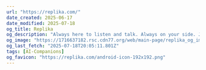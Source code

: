 ```yaml
---
url: "https://replika.com/"
date_created: 2025-06-17
date_modified: 2025-07-18
og_title: Replika
og_description: "Always here to listen and talk. Always on your side. Join the millions growing with their AI friends now!"
og_image: "https://1716637182.rsc.cdn77.org/web/main-page/replika_og_image.png"
og_last_fetch: "2025-07-18T20:05:11.801Z"
tags: [AI-Companions]
og_favicon: "https://replika.com/android-icon-192x192.png"
---
```

